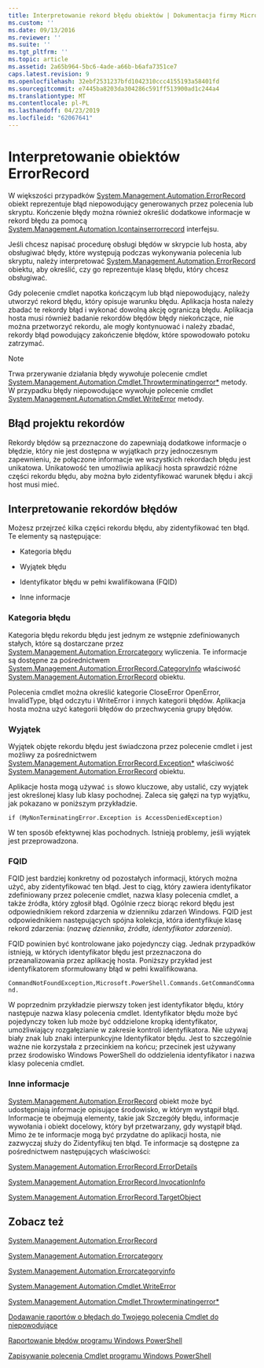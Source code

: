 ```yaml
---
title: Interpretowanie rekord błędu obiektów | Dokumentacja firmy Microsoft
ms.custom: ''
ms.date: 09/13/2016
ms.reviewer: ''
ms.suite: ''
ms.tgt_pltfrm: ''
ms.topic: article
ms.assetid: 2a65b964-5bc6-4ade-a66b-b6afa7351ce7
caps.latest.revision: 9
ms.openlocfilehash: 32ebf2531237bfd1042310ccc4155193a58401fd
ms.sourcegitcommit: e7445ba8203da304286c591ff513900ad1c244a4
ms.translationtype: MT
ms.contentlocale: pl-PL
ms.lasthandoff: 04/23/2019
ms.locfileid: "62067641"
---
```

# <a name="interpreting-errorrecord-objects"></a>Interpretowanie obiektów ErrorRecord

W większości przypadków [System.Management.Automation.ErrorRecord](/dotnet/api/System.Management.Automation.ErrorRecord) obiekt reprezentuje błąd niepowodujący generowanych przez polecenia lub skryptu. Kończenie błędy można również określić dodatkowe informacje w rekord błędu za pomocą [System.Management.Automation.Icontainserrorrecord](/dotnet/api/System.Management.Automation.IContainsErrorRecord) interfejsu.

Jeśli chcesz napisać procedurę obsługi błędów w skrypcie lub hosta, aby obsługiwać błędy, które występują podczas wykonywania polecenia lub skryptu, należy interpretować [System.Management.Automation.ErrorRecord](/dotnet/api/System.Management.Automation.ErrorRecord) obiektu, aby określić, czy go reprezentuje klasę błędu, który chcesz obsługiwać.

Gdy polecenie cmdlet napotka kończącym lub błąd niepowodujący, należy utworzyć rekord błędu, który opisuje warunku błędu. Aplikacja hosta należy zbadać te rekordy błąd i wykonać dowolną akcję ograniczą błędu. Aplikacja hosta musi również badanie rekordów błędów błędy niekończące, nie można przetworzyć rekordu, ale mogły kontynuować i należy zbadać, rekordy błąd powodujący zakończenie błędów, które spowodowało potoku zatrzymać.

> [!NOTE]
> Trwa przerywanie działania błędy wywołuje polecenie cmdlet [System.Management.Automation.Cmdlet.Throwterminatingerror*](/dotnet/api/System.Management.Automation.Cmdlet.ThrowTerminatingError) metody. W przypadku błędy niepowodujące wywołuje polecenie cmdlet [System.Management.Automation.Cmdlet.WriteError](/dotnet/api/System.Management.Automation.Cmdlet.WriteError) metody.

## <a name="error-record-design"></a>Błąd projektu rekordów

Rekordy błędów są przeznaczone do zapewniają dodatkowe informacje o błędzie, który nie jest dostępna w wyjątkach przy jednoczesnym zapewnieniu, że połączone informacje we wszystkich rekordach błędu jest unikatowa. Unikatowość ten umożliwia aplikacji hosta sprawdzić różne części rekordu błędu, aby można było zidentyfikować warunek błędu i akcji host musi mieć.

## <a name="interpreting-error-records"></a>Interpretowanie rekordów błędów

Możesz przejrzeć kilka części rekordu błędu, aby zidentyfikować ten błąd. Te elementy są następujące:

- Kategoria błędu

- Wyjątek błędu

- Identyfikator błędu w pełni kwalifikowana (FQID)

- Inne informacje

### <a name="the-error-category"></a>Kategoria błędu

Kategoria błędu rekordu błędu jest jednym ze wstępnie zdefiniowanych stałych, które są dostarczane przez [System.Management.Automation.Errorcategory](/dotnet/api/System.Management.Automation.ErrorCategory) wyliczenia. Te informacje są dostępne za pośrednictwem [System.Management.Automation.ErrorRecord.CategoryInfo](/dotnet/api/System.Management.Automation.ErrorRecord.CategoryInfo) właściwość [System.Management.Automation.ErrorRecord](/dotnet/api/System.Management.Automation.ErrorRecord) obiektu.

Polecenia cmdlet można określić kategorie CloseError OpenError, InvalidType, błąd odczytu i WriteError i innych kategorii błędów. Aplikacja hosta można użyć kategorii błędów do przechwycenia grupy błędów.

### <a name="the-exception"></a>Wyjątek

Wyjątek objęte rekordu błędu jest świadczona przez polecenie cmdlet i jest możliwy za pośrednictwem [System.Management.Automation.ErrorRecord.Exception*](/dotnet/api/System.Management.Automation.ErrorRecord.Exception) właściwość [ System.Management.Automation.ErrorRecord](/dotnet/api/System.Management.Automation.ErrorRecord) obiektu.

Aplikacje hosta mogą używać `is` słowo kluczowe, aby ustalić, czy wyjątek jest określonej klasy lub klasy pochodnej. Zaleca się gałęzi na typ wyjątku, jak pokazano w poniższym przykładzie.

`if (MyNonTerminatingError.Exception is AccessDeniedException)`

W ten sposób efektywnej klas pochodnych. Istnieją problemy, jeśli wyjątek jest przeprowadzona.

### <a name="the-fqid"></a>FQID

FQID jest bardziej konkretny od pozostałych informacji, których można użyć, aby zidentyfikować ten błąd. Jest to ciąg, który zawiera identyfikator zdefiniowany przez polecenie cmdlet, nazwa klasy polecenia cmdlet, a także źródła, który zgłosił błąd. Ogólnie rzecz biorąc rekord błędu jest odpowiednikiem rekord zdarzenia w dzienniku zdarzeń Windows. FQID jest odpowiednikiem następujących spójna kolekcja, która identyfikuje klasę rekord zdarzenia: (*nazwę dziennika*, *źródła*, *identyfikator zdarzenia*).

FQID powinien być kontrolowane jako pojedynczy ciąg. Jednak przypadków istnieją, w których identyfikator błędu jest przeznaczona do przeanalizowania przez aplikację hosta. Poniższy przykład jest identyfikatorem sformułowany błąd w pełni kwalifikowana.

`CommandNotFoundException,Microsoft.PowerShell.Commands.GetCommandCommand.`

W poprzednim przykładzie pierwszy token jest identyfikator błędu, który następuje nazwa klasy polecenia cmdlet. Identyfikator błędu może być pojedynczy token lub może być oddzielone kropką identyfikator, umożliwiający rozgałęzianie w zakresie kontroli identyfikatora. Nie używaj biały znak lub znaki interpunkcyjne Identyfikator błędu. Jest to szczególnie ważne nie korzystała z przecinkiem na końcu; przecinek jest używany przez środowisko Windows PowerShell do oddzielenia identyfikator i nazwa klasy polecenia cmdlet.

### <a name="other-information"></a>Inne informacje

[System.Management.Automation.ErrorRecord](/dotnet/api/System.Management.Automation.ErrorRecord) obiekt może być udostępniają informacje opisujące środowisko, w którym wystąpił błąd. Informacje te obejmują elementy, takie jak Szczegóły błędu, informacje wywołania i obiekt docelowy, który był przetwarzany, gdy wystąpił błąd. Mimo że te informacje mogą być przydatne do aplikacji hosta, nie zazwyczaj służy do Zidentyfikuj ten błąd. Te informacje są dostępne za pośrednictwem następujących właściwości:

[System.Management.Automation.ErrorRecord.ErrorDetails](/dotnet/api/System.Management.Automation.ErrorRecord.ErrorDetails)

[System.Management.Automation.ErrorRecord.InvocationInfo](/dotnet/api/System.Management.Automation.ErrorRecord.InvocationInfo)

[System.Management.Automation.ErrorRecord.TargetObject](/dotnet/api/System.Management.Automation.ErrorRecord.TargetObject)

## <a name="see-also"></a>Zobacz też

[System.Management.Automation.ErrorRecord](/dotnet/api/System.Management.Automation.ErrorRecord)

[System.Management.Automation.Errorcategory](/dotnet/api/System.Management.Automation.ErrorCategory)

[System.Management.Automation.Errorcategoryinfo](/dotnet/api/System.Management.Automation.ErrorCategoryInfo)

[System.Management.Automation.Cmdlet.WriteError](/dotnet/api/System.Management.Automation.Cmdlet.WriteError)

[System.Management.Automation.Cmdlet.Throwterminatingerror*](/dotnet/api/System.Management.Automation.Cmdlet.ThrowTerminatingError)

[Dodawanie raportów o błędach do Twojego polecenia Cmdlet do niepowodujące](./adding-non-terminating-error-reporting-to-your-cmdlet.md)

[Raportowanie błędów programu Windows PowerShell](./error-reporting-concepts.md)

[Zapisywanie polecenia Cmdlet programu Windows PowerShell](./writing-a-windows-powershell-cmdlet.md)
